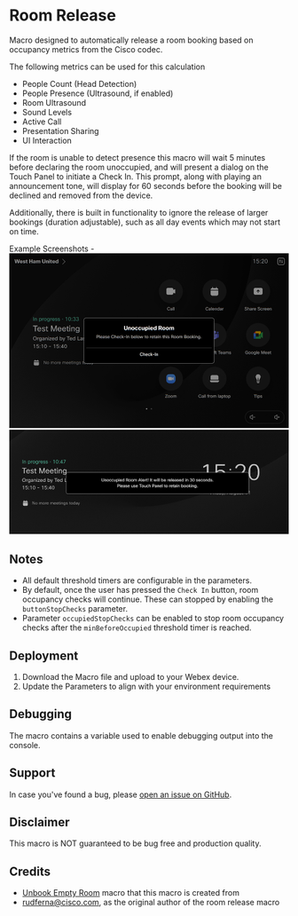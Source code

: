 # Room Release

Macro designed to automatically release a room booking based on occupancy metrics from the Cisco codec.

The following metrics can be used for this calculation
- People Count (Head Detection)
- People Presence (Ultrasound, if enabled)
- Room Ultrasound
- Sound Levels
- Active Call
- Presentation Sharing
- UI Interaction

If the room is unable to detect presence this macro will wait 5 minutes before declaring the room unoccupied, and will present a dialog on the Touch Panel to initiate a Check In.
This prompt, along with playing an announcement tone, will display for 60 seconds before the booking will be declined and removed from the device.

Additionally, there is built in functionality to ignore the release of larger bookings (duration adjustable), such as all day events which may not start on time.

Example Screenshots - 
![img1.png](img/touch.png)
![img2.png](img/osd.png)

## Notes
- All default threshold timers are configurable in the parameters.
- By default, once the user has pressed the `Check In` button, room occupancy checks will continue. These can stopped by enabling the `buttonStopChecks` parameter.
- Parameter `occupiedStopChecks` can be enabled to stop room occupancy checks after the `minBeforeOccupied` threshold timer is reached.

## Deployment

1. Download the Macro file and upload to your Webex device.
2. Update the Parameters to align with your environment requirements

## Debugging

The macro contains a variable used to enable debugging output into the console.

## Support

In case you've found a bug, please [open an issue on GitHub](../../../issues).

## Disclaimer

This macro is NOT guaranteed to be bug free and production quality.

## Credits

- [Unbook Empty Room](https://github.com/CiscoDevNet/roomdevices-macros-samples/tree/master/Unbook%20Empty%20Room) macro that this macro is created from
- rudferna@cisco.com, as the original author of the room release macro

